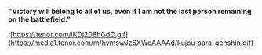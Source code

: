 **"Victory will belong to all of us, even if I am not the last person remaining on the battlefield."**

![https://tenor.com/lKDj208hGdO.gif](https://media1.tenor.com/m/hvmswJz6XWoAAAAd/kujou-sara-genshin.gif)
